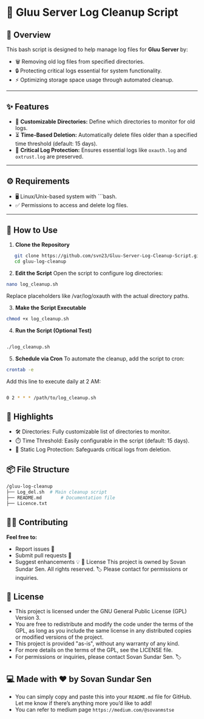 # 🧹 Gluu Server Log Cleanup Script

## 📄 Overview
This bash script is designed to help manage log files for **Gluu Server** by:
- 🗑️ Removing old log files from specified directories.
- 🔒 Protecting critical logs essential for system functionality.
- ⚡ Optimizing storage space usage through automated cleanup.

---

## ✨ Features
- 📂 **Customizable Directories:** Define which directories to monitor for old logs.
- ⏳ **Time-Based Deletion:** Automatically delete files older than a specified time threshold (default: 15 days).
- 🚫 **Critical Log Protection:** Ensures essential logs like `oxauth.log` and `oxtrust.log` are preserved.

---

## ⚙️ Requirements
- 🖥️ Linux/Unix-based system with    ```bash.
- ✅ Permissions to access and delete log files.

---

## 🚀 How to Use
1. **Clone the Repository**  
```bash
   git clone https://github.com/svn23/Gluu-Server-Log-Cleanup-Script.git
   cd gluu-log-cleanup
```
2. **Edit the Script**
Open the script to configure log directories:

```bash
nano log_cleanup.sh
```

Replace placeholders like /var/log/oxauth with the actual directory paths.

3. **Make the Script Executable**

```bash
chmod +x log_cleanup.sh
```
4. **Run the Script (Optional Test)**

```bash

./log_cleanup.sh
```
5. **Schedule via Cron**
To automate the cleanup, add the script to cron:

```bash
crontab -e
```
Add this line to execute daily at 2 AM:

```bash

0 2 * * * /path/to/log_cleanup.sh
```
## 🔑 Highlights
- 🛠️ Directories: Fully customizable list of directories to monitor.
- ⏱️ Time Threshold: Easily configurable in the script (default: 15 days).
- 🔐 Static Log Protection: Safeguards critical logs from deletion.

## 📦 File Structure
```bash
/gluu-log-cleanup
├── Log_del.sh  # Main cleanup script
├── README.md       # Documentation file
├── Licence.txt
```
## 🙋‍♂️ Contributing

**Feel free to:**
- Report issues 🐛
- Submit pull requests 🚀
- Suggest enhancements 💡
📝 License
This project is owned by Sovan Sundar Sen. All rights reserved. 🏷️
Please contact for permissions or inquiries.

## 📝 License
- This project is licensed under the GNU General Public License (GPL) Version 3.
- You are free to redistribute and modify the code under the terms of the GPL, as long as you include the same license in any distributed copies or modified versions of the project.
- This project is provided "as-is", without any warranty of any kind.
- For more details on the terms of the GPL, see the LICENSE file.
- For permissions or inquiries, please contact Sovan Sundar Sen. 🏷️

## 💻 Made with ❤️ by Sovan Sundar Sen

- You can simply copy and paste this into your `README.md` file for GitHub. Let me know if there’s anything more you’d like to add!
- You can refer to medium page `https://medium.com/@sovanmstse`
